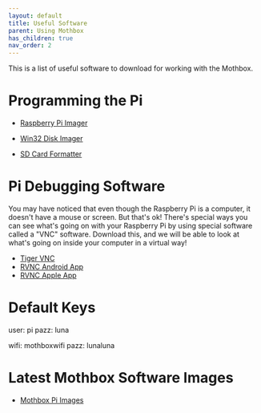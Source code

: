 ```yaml
---
layout: default
title: Useful Software
parent: Using Mothbox
has_children: true
nav_order: 2
---
```

This is a list of useful software to download for working with the Mothbox.

# Programming the Pi

* [Raspberry Pi Imager](https://www.raspberrypi.com/software/)

* [Win32 Disk Imager](https://win32diskimager.org/)

* [SD Card Formatter](https://www.sdcard.org/downloads/formatter/sd-memory-card-formatter-for-windows-download/)

# Pi Debugging Software

You may have noticed that even though the Raspberry Pi is a computer, it doesn't have a mouse or screen. But that's ok! There's special ways you can see what's going on with your Raspberry Pi by using special software called a "VNC" software.
Download this, and we will be able to look at what's going on inside your computer in a virtual way!
* [Tiger VNC ](https://sourceforge.net/projects/tigervnc/)
* [RVNC Android App](https://play.google.com/store/apps/details?id=com.realvnc.viewer.android&hl=en&pli=1)
* [RVNC Apple App](https://apps.apple.com/us/app/realvnc-viewer-remote-desktop/id352019548)


# Default Keys

user: pi
pazz: luna

wifi: mothboxwifi
pazz: lunaluna

# Latest Mothbox Software Images
* [Mothbox Pi Images](https://drive.google.com/drive/folders/1o3aGB1MZUrNxRoGycFVw_ofUQehrjuqF?usp=sharing)

